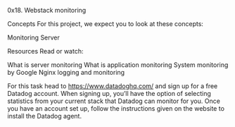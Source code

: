 0x18. Webstack monitoring

Concepts
For this project, we expect you to look at these concepts:

Monitoring
Server

Resources
Read or watch:

What is server monitoring
What is application monitoring
System monitoring by Google
Nginx logging and monitoring

For this task head to https://www.datadoghq.com/ and sign up for a free Datadog account. When signing up, you’ll have the option of selecting statistics from your current stack that Datadog can monitor for you. Once you have an account set up, follow the instructions given on the website to install the Datadog agent.

